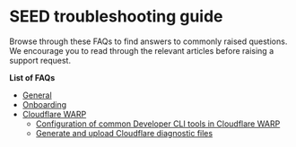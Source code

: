 # SEED troubleshooting guide

Browse through these FAQs to find answers to commonly raised questions. We encourage you to read through the relevant articles before raising a support request.

**List of FAQs**

- [General](faqs/seed-faq-general)
- [Onboarding](faqs/common-onboarding-issues)
- [Cloudflare WARP](faqs/cloudflare-warp-known-issues)
  - [Configuration of common Developer CLI tools in Cloudflare WARP](faqs/configuration-of-common-developer-cli-tools-with-cloudflare-warp)  
  - [Generate and upload Cloudflare diagnostic files](faqs/how-to-generate-and-upload-diagnostic-files-to-incident-support-request)
